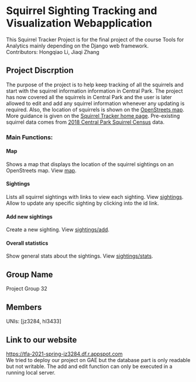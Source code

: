 # Squirrel Sighting Tracking and Visualization Webapplication
This Squirrel Tracker Project is for the final project of the course Tools for Analytics mainly depending on the Django web framework.
<br>Contributors: Hongqiao Li, Jiaqi Zhang
<br>
## Project Discrption
The purpose of the project is to help keep tracking of all the squirrels and start with the squirrel information information in Central Park. The project has now covered all the squirrels in Central Park and the user is later allowed to edit and add any squirrel information whenever any updating is required. Also, the location of squirrels is shown on the [OpenStreets map](https://www.openstreetmap.org/about/). More guidance is given on the [Squirrel Tracker home page](www.google.com). Pre-existing squirrel data comes from [2018 Central Park Squirrel Census](https://data.cityofnewyork.us/Environment/2018-Central-Park-Squirrel-Census-Squirrel-Data/vfnx-vebw) data.
### Main Functions:
#### Map
Shows a map that displays the location of the squirrel sightings on an OpenStreets map. View [map](https://tfa-2021-spring-jz3284.df.r.appspot.com/map).
#### Sightings
Lists all squirrel sightings with links to view each sighting. View [sightings](https://tfa-2021-spring-jz3284.df.r.appspot.com/sightings/).
<br> Allow to update any specific sighting by clicking into the id link. 
#### Add new sightings
Create a new sighting. View [sightings/add](https://tfa-2021-spring-jz3284.df.r.appspot.com/sightings/add/).
#### Overall statistics
Show general stats about the sightings. View [sightings/stats](https://tfa-2021-spring-jz3284.df.r.appspot.com/sightings/stats).
<br>
## Group Name
Project Group 32
<br>
## Members
UNIs: [jz3284, hl3433]
<br>
## Link to our website
https://tfa-2021-spring-jz3284.df.r.appspot.com
<br>We tried to deploy our project on GAE but the database part is only readable but not writable. The add and edit function can only be executed in a running local server.
